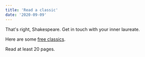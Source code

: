 ```yaml
---
title: 'Read a classic'
date: '2020-09-09'
---
```


That's right, Shakespeare. Get in touch with your inner laureate.

Here are some [free classics](https://americanliterature.com/books).

Read at least 20 pages.